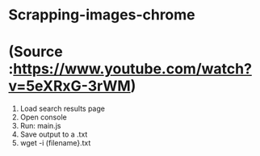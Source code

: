# Scrapping-images-chrome 
# (Source :https://www.youtube.com/watch?v=5eXRxG-3rWM)

1. Load search results page
2. Open console
3. Run: main.js
4. Save output to a .txt 
5. wget -i (filename}.txt
